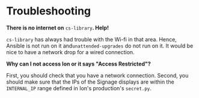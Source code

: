 # Troubleshooting

**There is no internet on** `cs-library`**. Help!**

`cs-library` has always had trouble with the Wi-fi in that area.  Hence, Ansible is not run on it and`unattended-upgrades` do not run on it.  It would be nice to have a network drop for a wired connection.

**Why can I not access Ion or it says "Access Restricted"?**

First, you should check that you have a network connection.  Second, you should make sure that the IPs of the Signage displays are within the `INTERNAL_IP` range defined in Ion's  production's `secret.py`.





